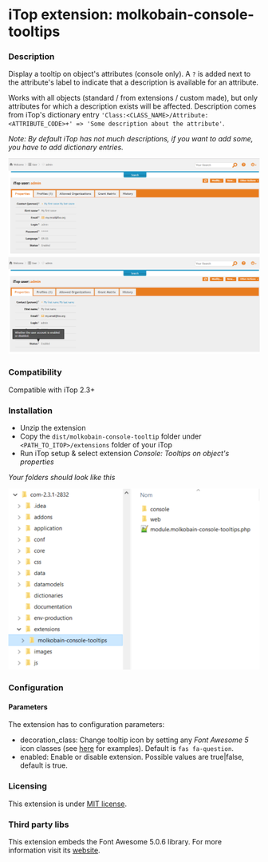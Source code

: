 # iTop extension: molkobain-console-tooltips

### Description
Display a tooltip on object's attributes (console only). A ``?`` is added next to the attribute's label to indicate that a description is available for an attribute.

Works with all objects (standard / from extensions / custom made), but only attributes for which a description exists will be affected. Description comes from iTop's dictionary entry ``'Class:<CLASS_NAME>/Attribute:<ATTRIBUTE_CODE>+' => 'Some description about the attribute'``.

*Note: By default iTop has not much descriptions, if you want to add some, you have to add dictionary entries.*

![Description decoration](https://raw.githubusercontent.com/Molkobain/itop-console-tooltips/master/docs/mct-object-01.PNG)
![Description tooltip](https://raw.githubusercontent.com/Molkobain/itop-console-tooltips/master/docs/mct-object-02.PNG)

### Compatibility
Compatible with iTop 2.3+

### Installation
* Unzip the extension
* Copy the ``dist/molkobain-console-tooltip`` folder under ``<PATH_TO_ITOP>/extensions`` folder of your iTop
* Run iTop setup & select extension *Console: Tooltips on object's properties*

*Your folders should look like this*

![Extensions folder](https://raw.githubusercontent.com/Molkobain/itop-console-tooltips/master/docs/mct-install.PNG)

### Configuration
#### Parameters
The extension has to configuration parameters:
  * decoration_class: Change tooltip icon by setting any *Font Awesome 5* icon classes (see [here](https://fontawesome.com/icons?d=gallery&m=free)  for examples). Default is ``fas fa-question``.
  * enabled: Enable or disable extension. Possible values are true|false, default is true.

### Licensing
This extension is under [MIT license](https://en.wikipedia.org/wiki/MIT_License).

### Third party libs
This extension embeds the Font Awesome 5.0.6 library. For more information visit its [website](https://fontawesome.com).
